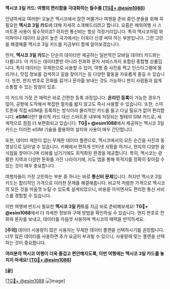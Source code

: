 **멕시코 3일 카드: 여행의 편리함을 극대화하는 필수품 [[TG💪+ @esim1088](https://t.me/s/esim1088)]**

안녕하세요 여러분! 오늘은 멕시코에서 잠깐 머물거나 여행을 준비 중인 분들을 위해 꼭 필요한 **멕시코 3일 카드**에 대해 자세히 소개해드리려고 합니다. 요즘은 해외여행 시 스마트폰 사용이 필수적이죠? 하지만 통신비는 항상 걱정거리입니다. 특히 멕시코처럼 와이파이나 데이터 요금이 높은 국가에서는 더욱더 신경 써야 하는 부분입니다. 그런 고민을 해결해줄 멕시코 3일 카드를 지금부터 함께 알아보겠습니다.

먼저, **멕시코 3일 카드**는 단순히 데이터만 제공하는 일반적인 모바일 데이터 카드와는 다릅니다. 이 카드는 데이터뿐만 아니라 전화와 문자 서비스까지 포함된 종합형 상품입니다. 특히 데이터는 무제한으로 사용할 수 있어, 여행 중 사진을 찍고 인스타그램에 올리거나, 맛집 정보를 검색하고 길을 찾아가는 등 다양한 활동을 자유롭게 즐길 수 있습니다. 또한, 현지 번호로 전화를 걸거나 문자를 보내는 것도 가능하니 현지 사람들과 쉽게 소통할 수 있는 장점이 있죠.

이 카드의 가장 큰 매력은 바로 간편한 등록 과정입니다. **온라인 등록**이 가능한 경우가 많아, 공항에 도착해서 복잡한 절차를 밟지 않고도 즉시 사용할 수 있습니다. 또한, 스마트폰에 직접 eSIM을 등록하는 방식이라 물리적인 카드를 들고 다닐 필요가 없어 편리합니다. **eSIM**이란? 물리적 카드 대신 스마트폰 내부에 저장되는 형태의 SIM 카드로, 세계적으로 점점 더 보편화되고 있습니다. **TG💪+ @esim1088**에서 제공하는 멕시코 3일 카드는 이러한 eSIM 기술을 활용하여 설치와 사용이 매우 간단합니다.

또한, 데이터 제한이 없는 무제한 데이터 플랜으로, 멕시코에서의 모든 순간을 사진과 동영상으로 담아낼 수 있습니다. 카페에서 편하게 인터넷 서핑을 하거나, 현지의 다양한 음식점을 찾아다니며 리뷰를 남기기에도 최적화된 환경을 제공합니다. 특히, 멕시코는 광활한 지역과 다양한 문화를 가진 나라이기에, 지도 앱을 통해 목적지를 정확히 찾아갈 수 있는 것이 매우 중요합니다.

여행자들이 가장 고민하는 부분 중 하나는 바로 **통신비 문제**입니다. 하지만 멕시코 3일 카드는 합리적인 가격으로 이러한 문제를 해결해줍니다. 비교적 저렴한 가격으로 멕시코의 모든 것을 마음껏 누릴 수 있도록 설계되었으니, 비용을 아끼면서도 편리한 통신 서비스를 경험할 수 있습니다.

이번 여행에 반드시 필요한 **멕시코 3일 카드**를 지금 바로 준비해보세요! **TG💪+ @esim1088**에서 더 자세한 정보와 구매 방법을 확인하실 수 있습니다. 현지 번호로 전화와 문자를 보내고, 데이터를 마음껏 사용하며 멕시코의 매력을 만끽하세요. 

**[주의]** 데이터 사용량이 많은 사용자는 무제한 데이터 플랜을 선택하시기를 권장합니다. 너무 많은 데이터를 사용하면 추가 요금이 부과될 수 있으니, 사용량에 맞는 플랜을 선택하는 것이 중요합니다.

**여러분의 멕시코 여행이 더욱 즐겁고 편안해지도록, 이번 여행에는 멕시코 3일 카드를 놓치지 마세요! [[TG💪+ @esim1088](https://t.me/s/esim1088)]**

**[끝]**

[[TG💪+ @esim1088](https://t.me/s/esim1088) ![Image](https://i.postimg.cc/Y0z9fWf4/image.png)]